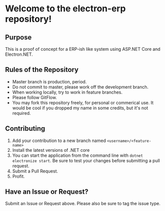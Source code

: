 # Welcome to the electron-erp repository!

## Purpose
This is a proof of concept for a ERP-ish like system using ASP.NET Core and Electron.NET.

## Rules of the Repository
* Master branch is production, period.
* Do not commit to master, please work off the development branch.
* When working locally, try to work in feature branches.
* Please follow GitFlow.
* You may fork this repository freely, for personal or commerical use. It would be cool if you dropped my name in some credits, but it's not required.

## Contributing

1. Add your contribution to a new branch named `<username>/<feature-name>`
2. Install the latest versions of .NET core 
3. You can start the application from the command line with `dotnet electronize start`. Be sure to test your changes before submitting a pull request.
4. Submit a Pull Request.
5. Profit.

## Have an Issue or Request?

Submit an Issue or Request above. Please also be sure to tag the issue type.